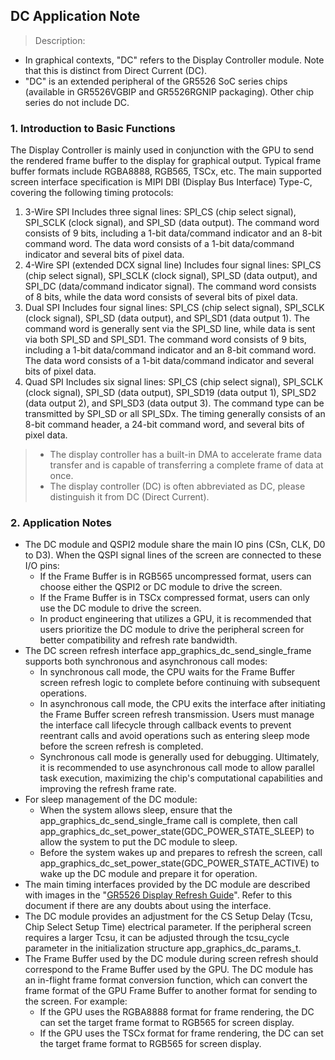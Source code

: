 ## DC Application Note
> Description:
- In graphical contexts, "DC" refers to the Display Controller module. Note that this is distinct from Direct Current (DC).
- "DC" is an extended peripheral of the GR5526 SoC series chips (available in GR5526VGBIP and GR5526RGNIP packaging). Other chip series do not include DC.



### 1. Introduction to Basic Functions

The Display Controller is mainly used in conjunction with the GPU to send the rendered frame buffer to the display for graphical output. Typical frame buffer formats include RGBA8888, RGB565, TSCx, etc. The main supported screen interface specification is MIPI DBI (Display Bus Interface) Type-C, covering the following timing protocols:
1.  3-Wire SPI
    Includes three signal lines: SPI_CS (chip select signal), SPI_SCLK (clock signal), and SPI_SD (data output). The command word consists of 9 bits, including a 1-bit data/command indicator and an 8-bit command word. The data word consists of a 1-bit data/command indicator and several bits of pixel data.
2.  4-Wire SPI (extended DCX signal line)
    Includes four signal lines: SPI_CS (chip select signal), SPI_SCLK (clock signal), SPI_SD (data output), and SPI_DC (data/command indicator signal). The command word consists of 8 bits, while the data word consists of several bits of pixel data.
3.  Dual SPI
    Includes four signal lines: SPI_CS (chip select signal), SPI_SCLK (clock signal), SPI_SD (data output), and SPI_SD1 (data output 1). The command word is generally sent via the SPI_SD line, while data is sent via both SPI_SD and SPI_SD1. The command word consists of 9 bits, including a 1-bit data/command indicator and an 8-bit command word. The data word consists of a 1-bit data/command indicator and several bits of pixel data.
4.  Quad SPI
    Includes six signal lines: SPI_CS (chip select signal), SPI_SCLK (clock signal), SPI_SD (data output), SPI_SD19 (data output 1), SPI_SD2 (data output 2), and SPI_SD3 (data output 3). The command type can be transmitted by SPI_SD or all SPI_SDx. The timing generally consists of an 8-bit command header, a 24-bit command word, and several bits of pixel data.
> - The display controller has a built-in DMA to accelerate frame data transfer and is capable of transferring a complete frame of data at once.
> - The display controller (DC) is often abbreviated as DC, please distinguish it from DC (Direct Current).
>



### 2. Application Notes

- The DC module and QSPI2 module share the main IO pins (CSn, CLK, D0 to D3). When the QSPI signal lines of the screen are connected to these I/O pins:
    - If the Frame Buffer is in RGB565 uncompressed format, users can choose either the QSPI2 or DC module to drive the screen.
    - If the Frame Buffer is in TSCx compressed format, users can only use the DC module to drive the screen.
    - In product engineering that utilizes a GPU, it is recommended that users prioritize the DC module to drive the peripheral screen for better compatibility and refresh rate bandwidth.
- The DC screen refresh interface app_graphics_dc_send_single_frame supports both synchronous and asynchronous call modes:
    - In synchronous call mode, the CPU waits for the Frame Buffer screen refresh logic to complete before continuing with subsequent operations.
    - In asynchronous call mode, the CPU exits the interface after initiating the Frame Buffer screen refresh transmission. Users must manage the interface call lifecycle through callback events to prevent reentrant calls and avoid operations such as entering sleep mode before the screen refresh is completed.
    - Synchronous call mode is generally used for debugging. Ultimately, it is recommended to use asynchronous call mode to allow parallel task execution, maximizing the chip's computational capabilities and improving the refresh frame rate.
- For sleep management of the DC module:
    - When the system allows sleep, ensure that the app_graphics_dc_send_single_frame call is complete, then call app_graphics_dc_set_power_state(GDC_POWER_STATE_SLEEP) to allow the system to put the DC module to sleep.
    - Before the system wakes up and prepares to refresh the screen, call app_graphics_dc_set_power_state(GDC_POWER_STATE_ACTIVE) to wake up the DC module and prepare it for operation.
- The main timing interfaces provided by the DC module are described with images in the "[GR5526 Display Refresh Guide](https://docs.goodix.com/zh/online/display_refresh_guide_bl_b)". Refer to this document if there are any doubts about using the interface.
- The DC module provides an adjustment for the CS Setup Delay (Tcsu, Chip Select Setup Time) electrical parameter. If the peripheral screen requires a larger Tcsu, it can be adjusted through the tcsu_cycle parameter in the initialization structure app_graphics_dc_params_t.
- The Frame Buffer used by the DC module during screen refresh should correspond to the Frame Buffer used by the GPU. The DC module has an in-flight frame format conversion function, which can convert the frame format of the GPU Frame Buffer to another format for sending to the screen. For example:
    - If the GPU uses the RGBA8888 format for frame rendering, the DC can set the target frame format to RGB565 for screen display.
    - If the GPU uses the TSCx format for frame rendering, the DC can set the target frame format to RGB565 for screen display.